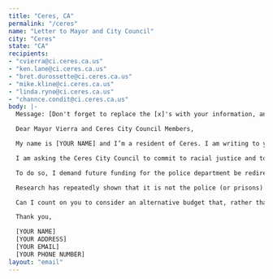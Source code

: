 ```yaml
---
title: "Ceres, CA"
permalink: "/ceres"
name: "Letter to Mayor and City Council"
city: "Ceres"
state: "CA"
recipients:
- "cvierra@ci.ceres.ca.us"
- "ken.lane@ci.ceres.ca.us"
- "bret.durossette@ci.ceres.ca.us"
- "mike.kline@ci.ceres.ca.us"
- "linda.ryno@ci.ceres.ca.us"
- "channce.condit@ci.ceres.ca.us"
body: |-
  Message: [Don't forget to replace the [x]'s with your information, and consider adding a couple of sentences in your own words to ensure this message gets past email filters.]

  Dear Mayor Vierra and Ceres City Council Members,

  My name is [YOUR NAME] and I’m a resident of Ceres. I am writing to you about the city budget presented to the public on the city government website.

  I am asking the Ceres City Council to commit to racial justice and to not be complicit in further promoting a system of policing that reinforces systemic oppression.

  To do so, I demand future funding for the police department be redirected elsewhere. In 2019, this fiscal year, police services were allocated over $14 million in funding. This means a single department received one-fifth of the total city budget. This subsidy promotes, rather than dismantles, a system based in racial and class inequality.

  Research has repeatedly shown that it is not the police (or prisons) that promote community safety&#151;it is affordable housing, educational opportunities, community violence intervention programs, and access to holistic health treatment that reduce crime. Misdemeanors and lawbreaking are often caused by unsupportive environments, and policing and incarceration only further contribute to financial and mental instability. Support funding departments that prioritize your constituents rather than aggressively funding a system far beyond repair.

  Can I count on you to consider an alternative budget that, rather than emphasizing law enforcement, defunds it and reallocates funding to social services with a proven impact on the welfare of your constituents, such as housing and education?

  Thank you,

  [YOUR NAME]
  [YOUR ADDRESS]
  [YOUR EMAIL]
  [YOUR PHONE NUMBER]
layout: "email"
---
```


